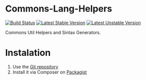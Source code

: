 Commons-Lang-Helpers
====================

[![Build Status](https://travis-ci.org/yepsua/commons-lang-helpers.svg?branch=master)](http://travis-ci.org/commons-lang-helpers/php-sdk) 
[![Latest Stable Version](https://poser.pugx.org/yepsua/commons-lang-helpers/v/stable.svg)](https://packagist.org/packages/yepsua/commons-lang-helpers) 
[![Latest Unstable Version](https://poser.pugx.org/yepsua/commons-lang-helpers/v/unstable.svg)](https://packagist.org/packages/yepsua/commons-lang-helpers)


Commons Util Helpers and Sintax Generators.

Instalation
===========

1.  Use the [Git repository](https://github.com/yepsua/commons-lang-helpers)
2.  Install it via Composer on [Packagist](https://packagist.org/packages/yepsua/commons-lang-helpers) 